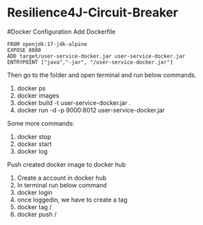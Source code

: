 # Resilience4J-Circuit-Breaker


#Docker Configuration
Add Dockerfile
```
FROM openjdk:17-jdk-alpine
EXPOSE 8080
ADD target/user-service-docker.jar user-service-docker.jar 
ENTRYPOINT ["java","-jar", "/user-service-docker.jar"]

```

Then go to the folder and open terminal and run below commands.

1) docker ps
2) docker images
3) docker build -t user-service-docker.jar .
4) docker run -d -p 9000:8012 user-service-docker.jar

Some more commands:
1) docker stop <container-id>
2) docker start <container-id>
3) docker log <container-id>

Push created docker image to docker hub
1) Create a account in docker hub
2) In terminal run below command
3) docker login
4) once loggedin, we have to create a tag
5) docker tag <image-name> <username>/<image-name>
6) docker push <username>/<image-name>
